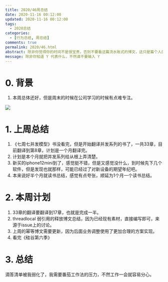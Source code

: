 ```yaml
---
title: 2020/46周总结
date: 2020-11-16 00:12:00
updated: 2020-11-16 00:12:00
tags:
  - 2020总结
categories: 
  - [行为总结, 周总结]
comments: true
permalink: 2020/46.html  
abstract: 除非你觉得你的时间不是很宝贵，否则不要看这篇流水账式的博文，这只是篇个人的工作的学习一个总结而已，没有包含任何的技术细节
message: 除非你知道 Y 代表什么，不然请不要输入 Y
---
```



# 0. 背景

1. 本周总体还好，但是周末的时候在公司学习的时候有点难专注。

<!--more-->

![][0]

# 1. 上周总结

1. 《七周七并发模型》书没看完，但是开始翻译并发系列的书了，一共33章，目前翻译到第8章，计划是一个月翻译完。
2. 计划是本个月就把并发系列给从根上弄清楚。
3. 新买的iphone12mini到了，感觉挺不错，但是又感觉没什么，到时候先下几个软件，但是发现也就那样，可能已经过了对新设备的期望年纪吧。
4. 本来说好半个月就读书总结，感觉有点夸张，顺延为1个月一个读书总结。

# 2. 本周计划

1. 33章的翻译要翻译到17章，也就是完成一半。
2. threadlocal 弱引用的释放博文总结，因为已经现有素材，直接编写即可，来源于issue上的讨论。
3. 上周的幂等博文需要更新，因为后面业务调整使用了更加合理的方案实现。
4. 看完《硅谷第六季》

# 3. 总结

滴答清单被我弱化了，我需要番茄工作法的压力，不然工作一会就容易分心。

[0]: https://leran2deeplearnjavawebtech.oss-cn-beijing.aliyuncs.com/background/2020-11-16%E9%A3%8E%E5%B9%B3%E6%B5%AA%E9%9D%99.jpg